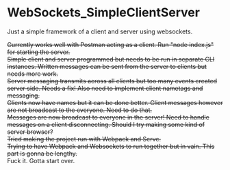 # WebSockets_SimpleClientServer
Just a simple framework of a client and server using websockets.

~~Currently works well with Postman acting as a client. Run "node index.js" for starting the server.~~<br>
~~Simple client and server programmed but needs to be run in separate CLI instances. Written messages can be sent from the server to clients but needs more work.~~<br>
~~Server messaging transmits across all clients but too many events created server side. Needs a fix! Also need to implement client nametags and messaging.~~<br>
~~Clients now have names but it can be done better. Client messages however are not broadcast to the everyone. Need to do that.~~<br>
~~Messages are now broadcast to everyone in the server! Need to handle messages on a client disconnecting. Should I try making some kind of server browser?~~<br>
~~Tried making the project run with Webpack and Serve.~~<br>
~~Trying to have Webpack and Websockets to run together but in vain. This part is gonna be lengthy.~~<br>
Fuck it. Gotta start over.

